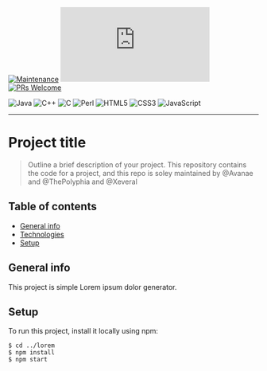 [![Maintenance](https://img.shields.io/badge/Maintained%3F-yes-green.svg)](https://GitHub.com/Naereen/StrapDown.js/graphs/commit-activity) [![Latest release](https://badgen.net/github/release/Naereen/Strapdown.js)](https://github.com/Naereen/Strapdown.js/releases) [![PRs Welcome](https://img.shields.io/badge/PRs-welcome-brightgreen.svg?style=flat-square)](http://makeapullrequest.com)


![Java](https://img.shields.io/badge/java-%23ED8B00.svg?style=for-the-badge&logo=java&logoColor=white) ![C++](https://img.shields.io/badge/c++-%2300599C.svg?style=for-the-badge&logo=c%2B%2B&logoColor=white) ![C](https://img.shields.io/badge/c-%2300599C.svg?style=for-the-badge&logo=c&logoColor=white) ![Perl](https://img.shields.io/badge/perl-%2339457E.svg?style=for-the-badge&logo=perl&logoColor=white) ![HTML5](https://img.shields.io/badge/html5-%23E34F26.svg?style=for-the-badge&logo=html5&logoColor=white) ![CSS3](https://img.shields.io/badge/css3-%231572B6.svg?style=for-the-badge&logo=css3&logoColor=white) ![JavaScript](https://img.shields.io/badge/javascript-%23323330.svg?style=for-the-badge&logo=javascript&logoColor=%23F7DF1E)

---

# Project title

> Outline a brief description of your project.
This repository contains the code for a project, and this repo is soley maintained by @Avanae and @ThePolyphia and @Xeveral


## Table of contents
* [General info](#general-info)
* [Technologies](#technologies)
* [Setup](#setup)

## General info
This project is simple Lorem ipsum dolor generator.
	
	
## Setup
To run this project, install it locally using npm:

```
$ cd ../lorem
$ npm install
$ npm start
```
